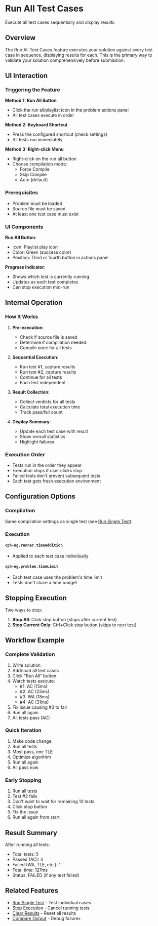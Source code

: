 # Run All Test Cases

Execute all test cases sequentially and display results.

## Overview

The Run All Test Cases feature executes your solution against every test case in
sequence, displaying results for each. This is the primary way to validate your
solution comprehensively before submission.

## UI Interaction

### Triggering the Feature

**Method 1: Run All Button**

- Click the run all/playlist icon in the problem actions panel
- All test cases execute in order

**Method 2: Keyboard Shortcut**

- Press the configured shortcut (check settings)
- All tests run immediately

**Method 3: Right-click Menu**

- Right-click on the run all button
- Choose compilation mode:
    - Force Compile
    - Skip Compile
    - Auto (default)

### Prerequisites

- Problem must be loaded
- Source file must be saved
- At least one test case must exist

### UI Components

**Run All Button**:

- Icon: Playlist play icon
- Color: Green (success color)
- Position: Third or fourth button in actions panel

**Progress Indicator**:

- Shows which test is currently running
- Updates as each test completes
- Can stop execution mid-run

## Internal Operation

### How It Works

1. **Pre-execution**:
    - Check if source file is saved
    - Determine if compilation needed
    - Compile once for all tests

2. **Sequential Execution**:
    - Run test #1, capture results
    - Run test #2, capture results
    - Continue for all tests
    - Each test independent

3. **Result Collection**:
    - Collect verdicts for all tests
    - Calculate total execution time
    - Track pass/fail count

4. **Display Summary**:
    - Update each test case with result
    - Show overall statistics
    - Highlight failures

### Execution Order

- Tests run in the order they appear
- Execution stops if user clicks stop
- Failed tests don't prevent subsequent tests
- Each test gets fresh execution environment

## Configuration Options

### Compilation

Same compilation settings as single test (see
[Run Single Test](run-single-test.md)).

### Execution

#### `cph-ng.runner.timeAddition`

- Applied to each test case individually

#### `cph-ng.problem.timeLimit`

- Each test case uses the problem's time limit
- Tests don't share a time budget

## Stopping Execution

Two ways to stop:

1. **Stop All**: Click stop button (stops after current test)
2. **Stop Current Only**: Ctrl+Click stop button (skips to next test)

## Workflow Example

### Complete Validation

1. Write solution
2. Add/load all test cases
3. Click "Run All" button
4. Watch tests execute:
    - #1: AC (15ms)
    - #2: AC (23ms)
    - #3: WA (18ms)
    - #4: AC (31ms)
5. Fix issue causing #3 to fail
6. Run all again
7. All tests pass (AC)

### Quick Iteration

1. Make code change
2. Run all tests
3. Most pass, one TLE
4. Optimize algorithm
5. Run all again
6. All pass now

### Early Stopping

1. Run all tests
2. Test #2 fails
3. Don't want to wait for remaining 10 tests
4. Click stop button
5. Fix the issue
6. Run all again from start

## Result Summary

After running all tests:

- Total tests: 5
- Passed (AC): 4
- Failed (WA, TLE, etc.): 1
- Total time: 127ms
- Status: FAILED (if any test failed)

## Related Features

- [Run Single Test](run-single-test.md) - Test individual cases
- [Stop Execution](stop-execution.md) - Cancel running tests
- [Clear Results](clear-results.md) - Reset all results
- [Compare Output](compare-output.md) - Debug failures
